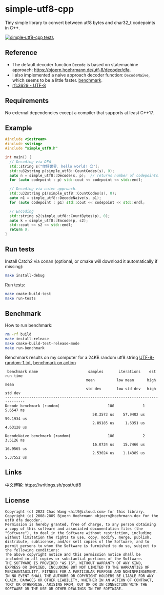simple-utf8-cpp
===============

Tiny simple library to convert between utf8 bytes and char32_t codepoints in C++.

[![simple-utf8-cpp tests](https://github.com/hit9/simple-utf8-cpp/actions/workflows/tests.yml/badge.svg)](https://github.com/hit9/simple-utf8-cpp/actions/workflows/tests.yml)

Reference
---------

- The default decoder function `Decode` is based on statemachine approach: https://bjoern.hoehrmann.de/utf-8/decoder/dfa.
- I also implemented a naive approach decoder function: `DecodeNaive`, which seems to be a little faster. [benchmark](#benchmark).
- [rfc3629 - UTF-8](https://datatracker.ietf.org/doc/html/rfc3629)

Requirements
------------

No external dependencies except a compiler that supports at least C++17.

Example
-------

```cpp
#include <iostream>
#include <string>
#include "simple_utf8.h"

int main() {
  // Decoding via DFA
  std::string s("你好世界, hello world! 😊");
  std::u32string p(simple_utf8::CountCodes(s), 0);
  auto n = simple_utf8::Decode(s, p);  // returns number of codepoints.
  for (auto codepoint : p) std::cout << codepoint << std::endl;

  // Decoding via naive approach.
  std::u32string p1(simple_utf8::CountCodes(s), 0);
  auto n1 = simple_utf8::DecodeNaive(s, p1);
  for (auto codepoint : p1) std::cout << codepoint << std::endl;

  // Encoding
  std::string s2(simple_utf8::CountBytes(p), 0);
  auto k = simple_utf8::Encode(p, s2);
  std::cout << s2 << std::endl;
  return 0;
}
```

Run tests
---------

Install Catch2 via conan (optional, or cmake will download it automatically if missing):

```bash
make install-debug
```

Run tests:

```bash
make cmake-build-test
make run-tests
```

Benchmark
---------

How to run benchmark:

```bash
rm -rf build
make install-release
make cmake-build-test-release-mode
make run-benchmark
```

Benchmark results on my computer for a 24KB random utf8 string
[UTF-8-random-1.txt](tests/data/UTF-8-random-1.txt), [benchmark on action](https://github.com/hit9/simple-utf8-cpp/actions/runs/8875970118/job/24366540231)

```
 benchmark name                       samples       iterations    est run time
                                     mean          low mean      high mean
                                     std dev       low std dev   high std dev
-------------------------------------------------------------------------------
Decode benchmark (random)                      100             1     5.6547 ms
                                        58.3573 us    57.9402 us    59.1934 us
                                        2.89185 us     1.6351 us    4.63128 us

DecodeNaive benchmark (random)                 100             2     3.5126 ms
                                        16.0734 us    15.7466 us    16.9565 us
                                        2.53024 us    1.14389 us    5.37552 us
```

Links
-----

中文博客: https://writings.sh/post/utf8

License
-------

```
Copyright (c) 2023 Chao Wang <hit9@icloud.com> for this library.
Copyright (c) 2008-2009 Bjoern Hoehrmann <bjoern@hoehrmann.de> for the utf8 dfa decoder.
Permission is hereby granted, free of charge, to any person obtaining a copy of this software and associated documentation files (the "Software"), to deal in the Software without restriction, including without limitation the rights to use, copy, modify, merge, publish, distribute, sublicense, and/or sell copies of the Software, and to permit persons to whom the Software is furnished to do so, subject to the following conditions:
The above copyright notice and this permission notice shall be included in all copies or substantial portions of the Software.
THE SOFTWARE IS PROVIDED "AS IS", WITHOUT WARRANTY OF ANY KIND, EXPRESS OR IMPLIED, INCLUDING BUT NOT LIMITED TO THE WARRANTIES OF MERCHANTABILITY, FITNESS FOR A PARTICULAR PURPOSE AND NONINFRINGEMENT. IN NO EVENT SHALL THE AUTHORS OR COPYRIGHT HOLDERS BE LIABLE FOR ANY CLAIM, DAMAGES OR OTHER LIABILITY, WHETHER IN AN ACTION OF CONTRACT, TORT OR OTHERWISE, ARISING FROM, OUT OF OR IN CONNECTION WITH THE SOFTWARE OR THE USE OR OTHER DEALINGS IN THE SOFTWARE.
```
